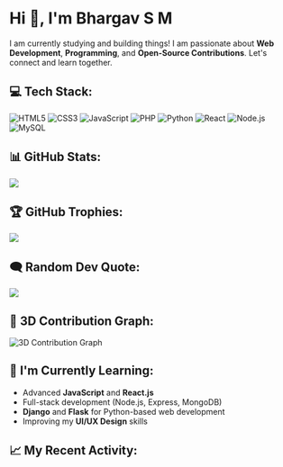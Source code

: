 # Hi 👋, I'm Bhargav S M

I am currently studying and building things! I am passionate about **Web Development**, **Programming**, and **Open-Source Contributions**. Let's connect and learn together.

## 💻 Tech Stack:
![HTML5](https://img.shields.io/badge/html5-%23E34F26.svg?style=for-the-badge&logo=html5&logoColor=white)
![CSS3](https://img.shields.io/badge/css3-%231572B6.svg?style=for-the-badge&logo=css3&logoColor=white)
![JavaScript](https://img.shields.io/badge/javascript-%23F7DF1E.svg?style=for-the-badge&logo=javascript&logoColor=white)
![PHP](https://img.shields.io/badge/php-%23777BB4.svg?style=for-the-badge&logo=php&logoColor=white)
![Python](https://img.shields.io/badge/python-%2314354C.svg?style=for-the-badge&logo=python&logoColor=white)
![React](https://img.shields.io/badge/react-%2361DAFB.svg?style=for-the-badge&logo=react&logoColor=white)
![Node.js](https://img.shields.io/badge/node.js-%2361DAFB.svg?style=for-the-badge&logo=node.js&logoColor=white)
![MySQL](https://img.shields.io/badge/mysql-%234479A1.svg?style=for-the-badge&logo=mysql&logoColor=white)

## 📊 GitHub Stats:
![](https://github-readme-stats.vercel.app/api?username=Bhargav13304&theme=dark&hide_border=false&include_all_commits=false&count_private=false)

## 🏆 GitHub Trophies:
![](https://github-profile-trophy.vercel.app/?username=Bhargav13304&theme=radical&no-frame=false&no-bg=true&margin-w=4)

## 🗨️ Random Dev Quote:
![](https://quotes-github-readme.vercel.app/api?type=horizontal&theme=radical)

## 🌟 3D Contribution Graph:
![3D Contribution Graph](https://github.com/ercangundogan/profile-3d-contrib/blob/main/profile-3d-contrib.svg?raw=true)

## 🌱 I'm Currently Learning:
- Advanced **JavaScript** and **React.js**
- Full-stack development (Node.js, Express, MongoDB)
- **Django** and **Flask** for Python-based web development
- Improving my **UI/UX Design** skills

## 📈 My Recent Activity:
<!--START_SECTION:activity-->
<!--END_SECTION:activity-->
